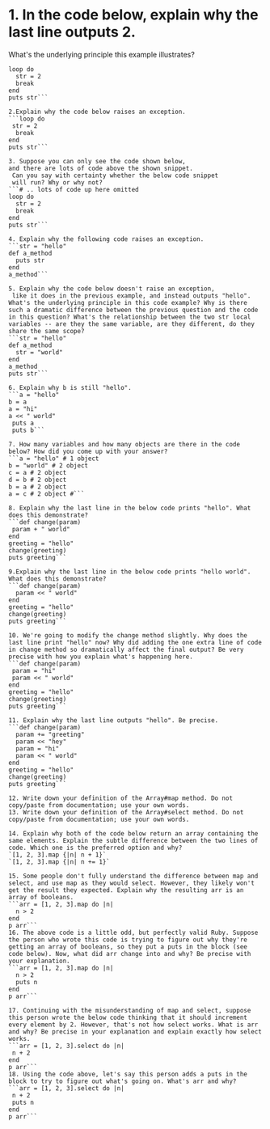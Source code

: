 # 1. In the code below, explain why the last line outputs 2.
 What's the underlying principle this example illustrates?
  ```str = 1 
  loop do 
    str = 2 
    break
  end 
  puts str```

  2.Explain why the code below raises an exception.
  ```loop do
   str = 2
    break
  end 
  puts str```

  3. Suppose you can only see the code shown below, 
  and there are lots of code above the shown snippet.
   Can you say with certainty whether the below code snippet 
   will run? Why or why not? 
  ```# .. lots of code up here omitted 
  loop do
    str = 2
    break
  end
  puts str```

  4. Explain why the following code raises an exception. 
  ```str = "hello"
  def a_method 
    puts str
  end 
  a_method``` 

  5. Explain why the code below doesn't raise an exception,
   like it does in the previous example, and instead outputs "hello". What's the underlying principle in this code example? Why is there such a dramatic difference between the previous question and the code in this question? What's the relationship between the two str local variables -- are they the same variable, are they different, do they share the same scope? 
  ```str = "hello"
  def a_method 
    str = "world"
  end 
  a_method
  puts str``` 

  6. Explain why b is still "hello". 
  ```a = "hello"
  b = a
  a = "hi"
  a << " world"
   puts a
   puts b```

  7. How many variables and how many objects are there in the code below? How did you come up with your answer? 
  ```a = "hello" # 1 object
  b = "world" # 2 object 
  c = a # 2 object
  d = b # 2 object
  b = a # 2 object
  a = c # 2 object #``` 

  8. Explain why the last line in the below code prints "hello". What does this demonstrate? 
  ```def change(param)
   param + " world"
  end 
  greeting = "hello"
  change(greeting) 
  puts greeting``` 

  9.Explain why the last line in the below code prints "hello world". What does this demonstrate?
  ```def change(param)
    param << " world"
  end 
  greeting = "hello"
  change(greeting) 
  puts greeting``` 

  10. We're going to modify the change method slightly. Why does the last line print "hello" now? Why did adding the one extra line of code in change method so dramatically affect the final output? Be very precise with how you explain what's happening here. 
  ```def change(param)
   param = "hi" 
   param << " world"
  end 
  greeting = "hello"
  change(greeting) 
  puts greeting``` 

  11. Explain why the last line outputs "hello". Be precise. 
  ```def change(param) 
    param += "greeting" 
    param << "hey" 
    param = "hi" 
    param << " world"
  end 
  greeting = "hello"
  change(greeting) 
  puts greeting``` 

  12. Write down your definition of the Array#map method. Do not copy/paste from documentation; use your own words. 
  13. Write down your definition of the Array#select method. Do not copy/paste from documentation; use your own words.

  14. Explain why both of the code below return an array containing the same elements. Explain the subtle difference between the two lines of code. Which one is the preferred option and why? 
  `[1, 2, 3].map {|n| n + 1}` 
  `[1, 2, 3].map {|n| n += 1}`

  15. Some people don't fully understand the difference between map and select, and use map as they would select. However, they likely won't get the result they expected. Explain why the resulting arr is an array of booleans. 
  ```arr = [1, 2, 3].map do |n| 
    n > 2
  end 
  p arr``` 
  16. The above code is a little odd, but perfectly valid Ruby. Suppose the person who wrote this code is trying to figure out why they're getting an array of booleans, so they put a puts in the block (see code below). Now, what did arr change into and why? Be precise with your explanation. 
  ```arr = [1, 2, 3].map do |n| 
    n > 2 
    puts n
  end 
  p arr```

  17. Continuing with the misunderstanding of map and select, suppose this person wrote the below code thinking that it should increment every element by 2. However, that's not how select works. What is arr and why? Be precise in your explanation and explain exactly how select works. 
  ```arr = [1, 2, 3].select do |n|
   n + 2
  end 
  p arr``` 
  18. Using the code above, let's say this person adds a puts in the block to try to figure out what's going on. What's arr and why? 
  ```arr = [1, 2, 3].select do |n|
   n + 2 
   puts n
  end 
  p arr``` 